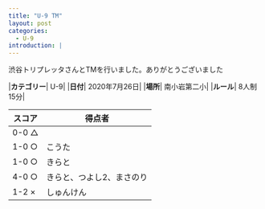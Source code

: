 ```yaml
---
title: "U-9 TM"
layout: post
categories:
  - U-9
introduction: |
---
```


渋谷トリプレッタさんとTMを行いました。ありがとうございました  

|**カテゴリー**| U-9|
|**日付**| 2020年7月26日|
|**場所**| 南小岩第二小|
|**ルール**| 8人制15分|

|スコア|得点者|
|---|----|
|0-0 △||
|1-0 ○|こうた|
|1-0 ○|きらと|
|4-0 ○|きらと、つよし2、まさのり|
|1-2 ×|しゅんけん|
